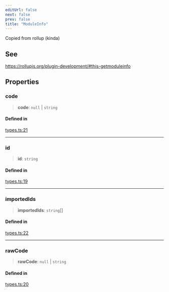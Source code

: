 ```yaml
---
editUrl: false
next: false
prev: false
title: "ModuleInfo"
---
```


Copied from rollup (kinda)

## See

https://rollupjs.org/plugin-development/#this-getmoduleinfo

## Properties

### code

> **code**: `null` \| `string`

#### Defined in

[types.ts:21](https://github.com/qbzzt/tevm-monorepo/blob/main/bundler-packages/resolutions/src/types.ts#L21)

***

### id

> **id**: `string`

#### Defined in

[types.ts:19](https://github.com/qbzzt/tevm-monorepo/blob/main/bundler-packages/resolutions/src/types.ts#L19)

***

### importedIds

> **importedIds**: `string`[]

#### Defined in

[types.ts:22](https://github.com/qbzzt/tevm-monorepo/blob/main/bundler-packages/resolutions/src/types.ts#L22)

***

### rawCode

> **rawCode**: `null` \| `string`

#### Defined in

[types.ts:20](https://github.com/qbzzt/tevm-monorepo/blob/main/bundler-packages/resolutions/src/types.ts#L20)
